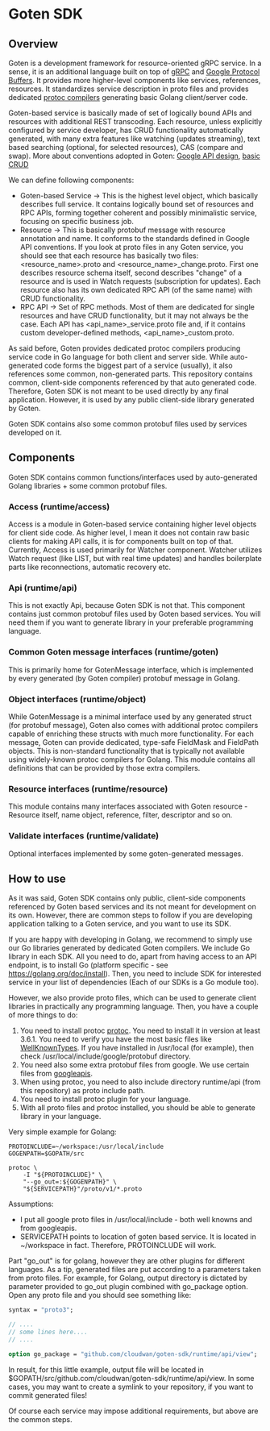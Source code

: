 # Goten SDK

## Overview
Goten is a development framework for resource-oriented gRPC service. In a sense, it is an additional language built on
top of [gRPC](https://grpc.io/) and [Google Protocol Buffers](https://developers.google.com/protocol-buffers).
It provides more higher-level components like services, references, resources. It standardizes service description in
proto files and provides dedicated [protoc compilers](https://grpc.io/docs/protoc-installation/) generating basic Golang
client/server code.

Goten-based service is basically made of set of logically bound APIs and resources with additional REST
transcoding. Each resource, unless explicitly configured by service developer, has CRUD functionality automatically
generated, with many extra features like watching (updates streaming), text based searching (optional, for selected resources),
CAS (compare and swap).
More about conventions adopted in Goten: [Google API design](https://cloud.google.com/apis/design/),
[basic CRUD](https://cloud.google.com/apis/design/standard_methods)

We can define following components:
* Goten-based Service -> This is the highest level object, which basically describes full service. It contains logically
  bound set of resources and RPC APIs, forming together coherent and possibly minimalistic service, focusing on specific
  business job.
* Resource -> This is basically protobuf message with resource annotation and name. It conforms to the standards defined in
  Google API conventions. If you look at proto files in any Goten service, you should see that each resource has basically
  two files: <resource_name>.proto and <resource_name>_change.proto. First one describes resource schema itself, second
  describes "change" of a resource and is used in Watch requests (subscription for updates). Each resource also has its
  own dedicated RPC API (of the same name) with CRUD functionality.
* RPC API -> Set of RPC methods. Most of them are dedicated for single resources and have CRUD functionality, but it may
  not always be the case. Each API has <api_name>_service.proto file and, if it contains custom developer-defined methods,
  <api_name>_custom.proto. 

As said before, Goten provides dedicated protoc compilers producing service code in Go language for both client and server side.
While auto-generated code forms the biggest part of a service (usually), it also references some common, non-generated parts.
This repository contains common, client-side components referenced by that auto generated code. Therefore, Goten SDK is not meant to be
used directly by any final application. However, it is used by any public client-side library generated by Goten.

Goten SDK contains also some common protobuf files used by services developed on it.

## Components
Goten SDK contains common functions/interfaces used by auto-generated Golang libraries + some common protobuf files.

### Access (runtime/access)
Access is a module in Goten-based service containing higher level objects for client side code. As higher level, I mean
it does not contain raw basic clients for making API calls, it is for components built on top of that. Currently, Access
is used primarily for Watcher component. Watcher utilizes Watch request (like LIST, but with real time updates) and
handles boilerplate parts like reconnections, automatic recovery etc.

### Api (runtime/api)
This is not exactly Api, because Goten SDK is not that. This component contains just common protobuf files used by
Goten based services. You will need them if you want to generate library in your preferable programming language.

### Common Goten message interfaces (runtime/goten)
This is primarily home for GotenMessage interface, which is implemented by every generated (by Goten compiler) protobuf
message in Golang.

### Object interfaces (runtime/object)
While GotenMessage is a minimal interface used by any generated struct (for protobuf message), Goten also comes with additional
protoc compilers capable of enriching these structs with much more functionality. For each message, Goten can provide
dedicated, type-safe FieldMask and FieldPath objects. This is non-standard functionality that is typically not available
using widely-known protoc compilers for Golang. This module contains all definitions that can be provided by those
extra compilers.

### Resource interfaces (runtime/resource)
This module contains many interfaces associated with Goten resource - Resource itself, name object, reference, filter,
descriptor and so on.

### Validate interfaces (runtime/validate)
Optional interfaces implemented by some goten-generated messages.

## How to use
As it was said, Goten SDK contains only public, client-side components referenced by Goten based services and its not
meant for development on its own. However, there are common steps to follow if you are developing application talking
to a Goten service, and you want to use its SDK.

If you are happy with developing in Golang, we recommend to simply use our Go libraries generated by dedicated Goten
compilers. We include Go library in each SDK. All you need to do, apart from having access to an API endpoint, is to
install Go (platform specific - see https://golang.org/doc/install). Then, you need to include SDK for interested service
in your list of dependencies (Each of our SDKs is a Go module too).

However, we also provide proto files, which can be used to generate client libraries in practically any programming
language. Then, you have a couple of more things to do:
1. You need to install protoc [protoc](https://developers.google.com/protocol-buffers/docs/overview). You need to install
  it in version at least 3.6.1. You need to verify you have the most basic files like
  [WellKnownTypes](https://developers.google.com/protocol-buffers/docs/reference/google.protobuf). If you have installed 
  in /usr/local (for example), then check /usr/local/include/google/protobuf directory.
2. You need also some extra protobuf files from google. We use certain files from [googleapis](https://github.com/googleapis/googleapis).
3. When using protoc, you need to also include directory runtime/api (from this repository) as proto include path.
4. You need to install protoc plugin for your language.
5. With all proto files and protoc installed, you should be able to generate library in your language.

Very simple example for Golang:
```shell
PROTOINCLUDE=~/workspace:/usr/local/include
GOGENPATH=$GOPATH/src

protoc \
    -I "${PROTOINCLUDE}" \
    "--go_out=:${GOGENPATH}" \
    "${SERVICEPATH}"/proto/v1/*.proto
```
Assumptions:
* I put all google proto files in /usr/local/include - both well knowns and from googleapis.
* SERVICEPATH points to location of goten based service. It is located in ~/workspace in fact. Therefore, PROTOINCLUDE will work.

Part "go_out" is for golang, however they are other plugins for different languages.
As a tip, generated files are put according to a parameters taken from proto files. For example, for Golang,
output directory is dictated by parameter provided to go_out plugin combined with go_package option. Open
any proto file and you should see something like:
```proto
syntax = "proto3";

// ....
// some lines here....
// ....

option go_package = "github.com/cloudwan/goten-sdk/runtime/api/view";
```

In result, for this little example, output file will be located in $GOPATH/src/github.com/cloudwan/goten-sdk/runtime/api/view.
In some cases, you may want to create a symlink to your repository, if you want to commit generated files!

Of course each service may impose additional requirements, but above are the common steps.
